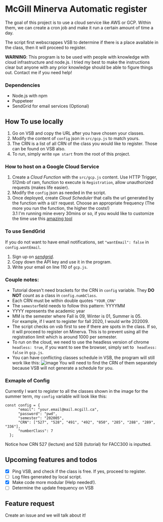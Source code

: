 # McGill Minerva Automatic register
The goal of this project is to use a cloud service like AWS or GCP. 
Within them, we can create a cron job and make it run a certain amount of time a day. 

The script first webscrappes VSB to determine if there is a place available in the class, then it will proceed to register.

**WARNING**: This program is to be used with people with knowledge with cloud infrastructure and node.js. I tried my best to make the instructions clear but anyone with any prior knowledge should be able to figure things out. Contact me if you need help!
### Dependencies
* Node.js with npm
* Puppeteer
* SendGrid for email services (Optional)

## How To use locally
1. Go on VSB and copy the URL after you have chosen your classes.
2. Modify the content of `config` json in `src/gcp.js` to match yours. 
4. The CRN is a list of all CRN of the class you would like to register. Those can be found on VSB also.
4. To run, simply write `npm start` from the root of this project.


### How to host on a Google Cloud Service
1. Create a _Cloud Function_ with the `src/gcp.js` content. Use HTTP Trigger, 512mb of ram, function to execute is `Registration`, allow unauthorized requests (makes life easier).
2. Modify the `config` json as needed in the script.
3. Once deployed, create _Cloud Scheduler_ that calls the url generated by the function with a `GET` request. Choose an appropriate frequency (The more you run the function, the higher the costs!)\
3.1 I'm running mine every 30mins or so, if you would like to customize the time use this [amazing tool](https://crontab.guru/)

### To use SendGrid
If you do not want to have email notifications, set `"wantEmail": false` in `config.wantEmail`.
1. Sign up on [_sendgrid_](https://sendgrid.com/).
2. Copy down the API key and use it in the program.
3. Write your email on line 110 of `gcp.js`.


### Couple notes:
* Tutorial doesn't need brackets for the CRN in `config` variable. They **DO NOT** count as a class in `config.numbClass`.
* Each CRN must be within double quotes `"YOUR_CRN"`
* The `semester`field needs to follow this pattern: YYYYMM
* YYYY represents the academic year
* MM is the semester where Fall is 09, Winter is 01, Summer is 05.\
For example, if I want to register for fall 2020, I would write 202009.
* The script checks on vsb first to see if there are spots in the class. If so, it will proceed to register on Minerva. 
This is to prevent using all the registration limit which is around 1000 per semester.
* To run on the cloud, we need to use the headless version of chrome ` headless: true`, if you want to see the browser,
simply set to ` headless: false` in `gcp.js`. 
* You can have conflicting classes schedule in VSB, the program will still work like this:
![image](https://user-images.githubusercontent.com/43629633/78501009-e05f6700-7727-11ea-91d5-e3f98ce7e77b.png)
You will need to find the CRN of them separately because VSB will not generate a schedule for you.

### Exmaple of Config
Currently I want to register to all the classes shown in the image for the summer term, my `config` variable will look like this:
````
const config = {
      "email": "your.email@mail.mcgill.ca",
      "password": "pwd",
      "semester": "202005",
      "CRN": ["527", "528", "491", "492", "850", "285", "288", "289", "336"],
      "numberClass": 7
  };
````
Notice how CRN 527 (lecture) and 528 (tutorial) for FACC300 is inputted.

## Upcoming features and todos
- [x] Ping VSB, and check if the class is free. If yes, proceed to register. 
- [ ] Log files generated by local script.
- [x] Make code more modular (Help needed!). 
- [ ] Determine the update frequency on VSB

## Feature request 
Create an issue and we will talk about it!
